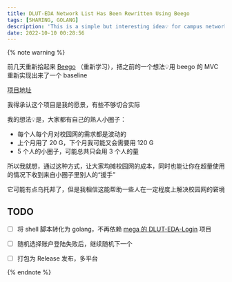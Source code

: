 ```yaml
---
title: DLUT-EDA Network List Has Been Rewritten Using Beego
tags: [SHARING, GOLANG]
description: 'This is a simple but interesting idea💡 for campus network<br>And I have accomplished a baseline using beego framework'
date: 2022-10-10 00:28:56
---
```


{% note warning %}

前几天重新拾起来 [Beego](https://github.com/beego/beego) （重新学习），把之前的一个想法💡用 beego 的 MVC 重新实现出来了一个 baseline

[项目地址](https://github.com/Augists/DLUT-EDA-NetworkList)

我得承认这个项目是我的愿景，有些不够切合实际

我的想法💡是，大家都有自己的熟人小圈子：

* 每个人每个月对校园网的需求都是波动的
* 上个月用了 20 G，下个月我可能又会需要用 120 G
* 5 个人的小圈子，可能总共只会用 3 个人的量

所以我就想，通过这种方式，让大家均摊校园网的成本，同时也能让你在超量使用的情况下收到来自小圈子里别人的“援手”

它可能有点乌托邦了，但是我相信这能帮助一些人在一定程度上解决校园网的窘境

## TODO

- [ ] 将 shell 脚本转化为 golang，不再依赖 [mega 的 DLUT-EDA-Login](https://github.com/bboymega/dlut-eda-shell-login) 项目
- [ ] 随机选择账户登陆失败后，继续随机下一个
- [ ] 打包为 Release 发布，多平台


{% endnote %}
